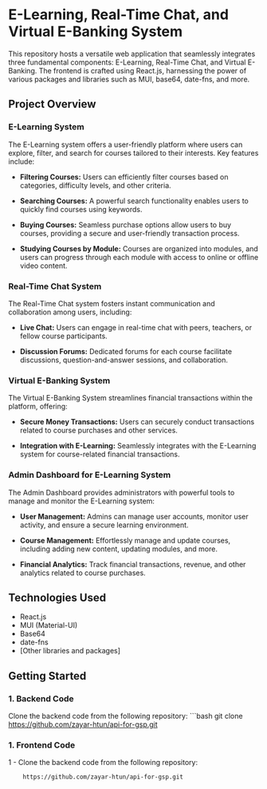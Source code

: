# E-Learning, Real-Time Chat, and Virtual E-Banking System

This repository hosts a versatile web application that seamlessly integrates three fundamental components: E-Learning, Real-Time Chat, and Virtual E-Banking. The frontend is crafted using React.js, harnessing the power of various packages and libraries such as MUI, base64, date-fns, and more.

## Project Overview

### E-Learning System

The E-Learning system offers a user-friendly platform where users can explore, filter, and search for courses tailored to their interests. Key features include:

- **Filtering Courses:** Users can efficiently filter courses based on categories, difficulty levels, and other criteria.

- **Searching Courses:** A powerful search functionality enables users to quickly find courses using keywords.

- **Buying Courses:** Seamless purchase options allow users to buy courses, providing a secure and user-friendly transaction process.

- **Studying Courses by Module:** Courses are organized into modules, and users can progress through each module with access to online or offline video content.

### Real-Time Chat System

The Real-Time Chat system fosters instant communication and collaboration among users, including:

- **Live Chat:** Users can engage in real-time chat with peers, teachers, or fellow course participants.

- **Discussion Forums:** Dedicated forums for each course facilitate discussions, question-and-answer sessions, and collaboration.

### Virtual E-Banking System

The Virtual E-Banking System streamlines financial transactions within the platform, offering:

- **Secure Money Transactions:** Users can securely conduct transactions related to course purchases and other services.

- **Integration with E-Learning:** Seamlessly integrates with the E-Learning system for course-related financial transactions.

### Admin Dashboard for E-Learning System

The Admin Dashboard provides administrators with powerful tools to manage and monitor the E-Learning system:

- **User Management:** Admins can manage user accounts, monitor user activity, and ensure a secure learning environment.

- **Course Management:** Effortlessly manage and update courses, including adding new content, updating modules, and more.

- **Financial Analytics:** Track financial transactions, revenue, and other analytics related to course purchases.

## Technologies Used

- React.js
- MUI (Material-UI)
- Base64
- date-fns
- [Other libraries and packages]

## Getting Started

### 1. Backend Code

Clone the backend code from the following repository:
    ```bash
    git clone https://github.com/zayar-htun/api-for-gsp.git

### 1. Frontend Code

  1 - Clone the backend code from the following repository:
  ```bash
      https://github.com/zayar-htun/api-for-gsp.git
